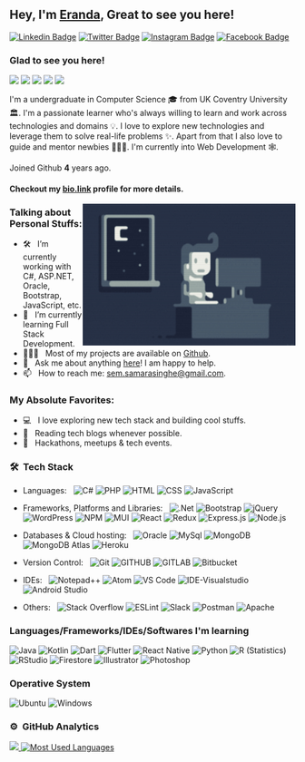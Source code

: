 
<!---
ErandaMadusanka/ErandaMadusanka is a ✨ special ✨ repository because its `README.md` (this file) appears on your GitHub profile.
You can click the Preview link to take a look at your changes.
--->

## Hey, I'm [Eranda](https://github.com/ErandaMadusanka), Great to see you here!

[![Linkedin Badge](https://img.shields.io/badge/-LinkedIn-0e76a8?style=flat-square&logo=Linkedin&logoColor=white)](https://linkedin.com/in/eranda-samarasinghe)
[![Twitter Badge](https://img.shields.io/badge/-Twitter-00acee?style=flat-square&logo=Twitter&logoColor=white)](https://twitter.com/eranda_madusank)
[![Instagram Badge](https://img.shields.io/badge/-Instagram-e4405f?style=flat-square&logo=Instagram&logoColor=white)](https://instagram.com/eranda_samarasinghe/)
[![Facebook Badge](https://img.shields.io/badge/Facebook-%231877F2.svg?style=flat-square&logo=Facebook&logoColor=white)](https://facebook.com/eranda_samarasinghe/)

### Glad to see you here! 
![](https://visitor-badge.glitch.me/badge?page_id=ErandaMadusanka.ErandaMadusanka&style=flat-square&color=0088cc)
![](https://komarev.com/ghpvc/?username=ErandaMadusanka)
![](https://img.shields.io/github/commit-activity/m/ErandaMadusanka/ErandaMadusanka)
![](https://img.shields.io/github/followers/ErandaMadusanka?color=4C1&logo=github)
![](https://img.shields.io/github/last-commit/milaan9/milaan9?label=Profile%20update&style=fflat-square)

I'm a undergraduate in Computer Science 🎓 from UK Coventry University 🏛. I'm a passionate learner who's always willing to learn and work across technologies and domains 💡. I love to explore new technologies and leverage them to solve real-life problems ✨. Apart from that I also love to guide and mentor newbies 👨🏻‍💻. I'm currently into Web Development 🕸️.

Joined Github **4** years ago.

#### Checkout my [bio.link](https://linkedin.com/in/eranda-samarasinghe) profile for more details.

<img align="right" height="250" width="375" alt="Night Coding" src="https://raw.githubusercontent.com/AVS1508/AVS1508/master/assets/Night-Coding.gif"/>

### Talking about Personal Stuffs:

- 🛠 &nbsp; I’m currently working with C#, ASP.NET, Oracle, Bootstrap, JavaScript, etc.
- 🚀 &nbsp; I’m currently learning Full Stack Development.
- 👨🏻‍💻 &nbsp; Most of my projects are available on [Github](https://github.com/ErandaMadusanka).
- 💬 &nbsp; Ask me about anything [here](https://github.com/iampavangandhi/iampavangandhi/issues/2)! I am happy to help.
- 📫 &nbsp; How to reach me: sem.samarasinghe@gmail.com.
<!-- - 👾 &nbsp; Fun fact: Equal is Not Always Equal in Javascript. -->
<!-- - 📝 &nbsp; Checkout my [Resume](https://github.com/iampavangandhi/iampavangandhi/blob/master/resume.pdf). -->

### My Absolute Favorites:

- 💻 &nbsp; I love exploring new tech stack and building cool stuffs.
- 📰 &nbsp; Reading tech blogs whenever possible.
- 🍕 &nbsp; Hackathons, meetups & tech events.

### 🛠 &nbsp;Tech Stack

- Languages: &nbsp;
  ![C#](https://img.shields.io/badge/C%23-05122A.svg?logo=c-sharp)
  ![PHP](https://img.shields.io/badge/PHP-05122A.svg?logo=php&)
  ![HTML](https://img.shields.io/badge/-HTML-05122A.svg?&logo=HTML5)
  ![CSS](https://img.shields.io/badge/-CSS-05122A.svg?&logo=CSS3&logoColor=1572B6)
  ![JavaScript](https://img.shields.io/badge/-JavaScript-05122A.svg?&logo=javascript)

- Frameworks, Platforms and Libraries: &nbsp;
  ![.Net](https://img.shields.io/badge/.NET-5C2D91?logo=.net&logoColor=white)
  ![Bootstrap](https://img.shields.io/badge/-Bootstrap-05122A.svg?&logo=bootstrap)
  ![jQuery](https://img.shields.io/badge/jquery-05122A.svg?logo=jquery&logoColor=%230769AD)
  ![WordPress](https://img.shields.io/badge/WordPress-05122A.svg?logo=WordPress&logoColor=%23117AC9)
  ![NPM](https://img.shields.io/badge/NPM-05122A.svg?logo=npm&logoColor=%23000000)
  ![MUI](https://img.shields.io/badge/MUI-05122A.svg?logo=mui&logoColor=%230081CB)
  ![React](https://img.shields.io/badge/-React-05122A.svg?&logo=react)
  ![Redux](https://img.shields.io/badge/-Redux-05122A.svg?&logo=redux&logoColor=764abc)
  ![Express.js](https://img.shields.io/badge/Express.js-05122A.svg?logo=express&logoColor=%2361DAFB)
  ![Node.js](https://img.shields.io/badge/-Node.js-05122A.svg?&logo=node.js)

- Databases & Cloud hosting:  &nbsp;
  ![Oracle](https://img.shields.io/badge/Oracle-05122A.svg?logo=oracle&logoColor=f80000)
  ![MySql](https://img.shields.io/badge/-MySql-05122A.svg?&logo=mysql)
  ![MongoDB](https://img.shields.io/badge/MongoDB-05122A.svg?logo=mongodb)
  ![MongoDB Atlas](https://img.shields.io/badge/-MongoDB%20Atlas-05122A.svg?&logo=mongodb)
  ![Heroku](https://img.shields.io/badge/Heroku-05122A.svg?logo=heroku&logoColor=6567a5)
    
- Version Control: &nbsp;
  ![Git](https://img.shields.io/badge/-Git-05122A.svg?&logo=git)
  ![GITHUB](https://img.shields.io/badge/GitHub-05122A.svg?&logo=github)
  ![GITLAB](https://img.shields.io/badge/GitLab-05122A.svg?&logo=gitlab)
  ![Bitbucket](https://img.shields.io/badge/bitbucket-05122A.svg?logo=bitbucket&logoColor=007ACC)
  
- IDEs: &nbsp;
  ![Notepad++](https://img.shields.io/badge/Notepad++-05122A.svg?logo=notepad%2b%2b&logoColor=90E59A)
  ![Atom](https://img.shields.io/badge/Atom-05122A.svg?logo=atom&logoColor=white)
  ![VS Code](https://img.shields.io/badge/-Visual%20Studio%20Code-05122A.svg?&logo=visual-studio-code&logoColor=007ACC)
  ![IDE-Visualstudio](https://img.shields.io/badge/Visual%20Studio-05122A.svg?logo=visual-studio-code&logoColor=5C2D91)
  ![Android Studio](https://img.shields.io/badge/-Android%20Studio-05122A.svg?&logo=android-studio)
 
- Others: &nbsp;
  ![Stack Overflow](https://img.shields.io/badge/-Stack%20Overflow-05122A?logo=stack-overflow&logoColor=FE7A16)
  ![ESLint](https://img.shields.io/badge/ESLint-05122A?logo=eslint&logoColor=4B3263)
  ![Slack](https://img.shields.io/badge/Slack-05122A?logo=slack&logoColor=4A154B)
  ![Postman](https://img.shields.io/badge/Postman-05122A?logo=postman&logoColor=FF6C37)
  ![Apache](https://img.shields.io/badge/apache-05122A.svg?logo=apache&logoColor=%23D42029)
<!--   ![Google Sheets](https://img.shields.io/badge/Google%20Sheets-34A853.svg?logo=google%20sheets&logoColor=white) -->



 
### Languages/Frameworks/IDEs/Softwares I'm learning 
![Java](https://img.shields.io/badge/-Java-05122A.svg?&logo=Java&logoColor=007ACC)
![Kotlin](https://img.shields.io/badge/-Kotlin-05122A.svg?&logo=Kotlin)
![Dart](https://img.shields.io/badge/-Dart-05122A.svg?&logo=Dart&logoColor=007ACC)
![Flutter](https://img.shields.io/badge/-Flutter-05122A.svg?&logo=flutter&logoColor=007ACC)
![React Native](https://img.shields.io/badge/React%20Native-05122A.svg?logo=react&logoColor=%2361DAFB)
![Python](https://img.shields.io/badge/-Python-05122A.svg?&logo=python&logoColor=ffdd54)
![R (Statistics)](https://img.shields.io/badge/-R-05122A.svg?&logo=R&logoColor=276DC3)
![RStudio](https://img.shields.io/badge/-RStudio-05122A.svg?&logo=rstudio)
![Firestore](https://img.shields.io/badge/-Firestore-05122A.svg?&logo=firebase)
![Illustrator](https://img.shields.io/badge/-Illustrator-05122A.svg?&logo=adobe-illustrator)
![Photoshop](https://img.shields.io/badge/-Photoshop-05122A.svg?&logo=adobe-photoshop)

<!-- ![Eclipse](https://img.shields.io/badge/-Eclipse-05122A.svg?&logo=eclipse) -->
<!-- ![IntelliJ IDEA](https://img.shields.io/badge/-IntelliJ%20IDEA-05122A.svg?&logo=intellij-idea&logoColor=f70486) -->
<!-- ![C](https://img.shields.io/badge/-C-05122A.svg?&logo=C&logoColor=A8B9CC) -->
<!-- ![C++](https://img.shields.io/badge/-C++-05122A.svg?&logo=C%2B%2B&logoColor=00599C) -->
<!-- <a href="#"><img alt="OS-Linux" src=""></a> -->

### Operative System
<!-- ![Ubuntu](https://img.shields.io/badge/Linux-1793D1.svg?style=for-the-badge&logo=linux&logoColor=white) -->
![Ubuntu](https://img.shields.io/badge/Ubuntu-E95420?style=for-the-badge&logo=ubuntu&logoColor=white)
![Windows](https://img.shields.io/badge/Windows-0078D6?style=for-the-badge&logo=windows&logoColor=white)

### ⚙️ &nbsp;GitHub Analytics

<!-- <p align="left">
<img width="276" src="https://raw.githubusercontent.com/ErandaMadusanka/ErandaMadusanka/master/profile-summary-card-output/github_dark/3-stats.svg"> 
<img width="570" src="https://raw.githubusercontent.com/ErandaMadusanka/ErandaMadusanka/master/profile-summary-card-output/github_dark/0-profile-details.svg">
</p> -->

<!-- <img width="276" src="https://raw.githubusercontent.com/8BitJonny/8BitJonny/master/profile-summary-card-output/github_dark/3-stats.svg">  -->
<!-- <img width="570" src="https://raw.githubusercontent.com/8BitJonny/8BitJonny/master/profile-summary-card-output/github_dark/0-profile-details.svg"> -->

<p align="left">
  <a href="https://github.com/ErandaMadusanka" target="_blank">
    <img width="404px" src="https://streak-stats.demolab.com/?user=ErandaMadusanka1&theme=monokai-metallian&hide_border=false"/>
    <img width="400px" src="https://github-readme-stats.vercel.app/api/top-langs/?username=ErandaMadusanka1&layout=compact&theme=react" alt="Most Used Languages" />
  </a>
</p>

<!-- ![Code Time](http://img.shields.io/badge/Code%20Time-264%20hrs%2019%20mins-blue) -->
